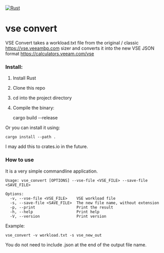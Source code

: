 [![Rust](https://github.com/shapedthought/vse_convert/actions/workflows/rust.yml/badge.svg)](https://github.com/shapedthought/vse_convert/actions/workflows/rust.yml)

# vse convert

VSE Convert takes a workload.txt file from the original / classic https://vse.veeambp.com sizer and
converts it into the new VSE JSON format https://calculators.veeam.com/vse

### Install:

1. Install Rust
2. Clone this repo
3. cd into the project directory
4. Compile the binary:

    cargo build --release

Or you can install it using:

    cargo install --path .

I may add this to crates.io in the future. 

### How to use

It is a very simple commandline application. 

```
Usage: vse_convert [OPTIONS] --vse-file <VSE_FILE> --save-file <SAVE_FILE>

Options:
  -v, --vse-file <VSE_FILE>    VSE workload file
  -s, --save-file <SAVE_FILE>  The new file name, without extension
  -p, --print                  Print the result
  -h, --help                   Print help
  -V, --version                Print version
```

Example:

    vse_convert -v workload.txt -s vse_new_out

You do not need to include .json at the end of the output file name.